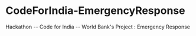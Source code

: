 CodeForIndia-EmergencyResponse
==============================

Hackathon -- Code for India -- World Bank's Project : Emergency Response 
